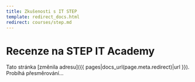 ```yaml
---
title: Zkušenosti s IT STEP
template: redirect_docs.html
redirect: courses/step.md
---
```


# Recenze na STEP IT Academy

Tato stránka [změnila adresu]({{ pages|docs_url(page.meta.redirect)|url }}). Probíhá přesměrování…
